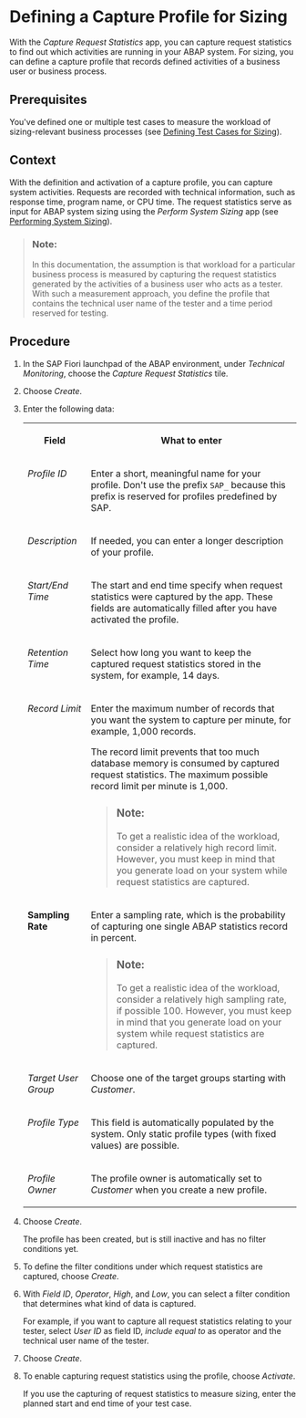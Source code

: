 <!-- loioba3ddae757584354af797ef0c278dde7 -->

# Defining a Capture Profile for Sizing

With the *Capture Request Statistics* app, you can capture request statistics to find out which activities are running in your ABAP system. For sizing, you can define a capture profile that records defined activities of a business user or business process.



<a name="loioba3ddae757584354af797ef0c278dde7__prereq_qfx_b25_tqb"/>

## Prerequisites

You've defined one or multiple test cases to measure the workload of sizing-relevant business processes \(see [Defining Test Cases for Sizing](defining-test-cases-for-sizing-0e95d18.md)\).



## Context

With the definition and activation of a capture profile, you can capture system activities. Requests are recorded with technical information, such as response time, program name, or CPU time. The request statistics serve as input for ABAP system sizing using the *Perform System Sizing* app \(see [Performing System Sizing](performing-system-sizing-95bc2c1.md)\).

> ### Note:  
> In this documentation, the assumption is that workload for a particular business process is measured by capturing the request statistics generated by the activities of a business user who acts as a tester. With such a measurement approach, you define the profile that contains the technical user name of the tester and a time period reserved for testing.



<a name="loioba3ddae757584354af797ef0c278dde7__steps_qny_2f5_tqb"/>

## Procedure

1.  In the SAP Fiori launchpad of the ABAP environment, under *Technical Monitoring*, choose the *Capture Request Statistics* tile.

2.  Choose *Create*.

3.  Enter the following data:


    <table>
    <tr>
    <th valign="top">

    Field
    
    </th>
    <th valign="top">

    What to enter
    
    </th>
    </tr>
    <tr>
    <td valign="top">
    
    *Profile ID*
    
    </td>
    <td valign="top">
    
    Enter a short, meaningful name for your profile. Don't use the prefix `SAP_` because this prefix is reserved for profiles predefined by SAP.
    
    </td>
    </tr>
    <tr>
    <td valign="top">
    
    *Description*
    
    </td>
    <td valign="top">
    
    If needed, you can enter a longer description of your profile.
    
    </td>
    </tr>
    <tr>
    <td valign="top">
    
    *Start/End Time*
    
    </td>
    <td valign="top">
    
    The start and end time specify when request statistics were captured by the app. These fields are automatically filled after you have activated the profile.
    
    </td>
    </tr>
    <tr>
    <td valign="top">
    
    *Retention Time*
    
    </td>
    <td valign="top">
    
    Select how long you want to keep the captured request statistics stored in the system, for example, 14 days.
    
    </td>
    </tr>
    <tr>
    <td valign="top">
    
    *Record Limit*
    
    </td>
    <td valign="top">
    
    Enter the maximum number of records that you want the system to capture per minute, for example, 1,000 records.

    The record limit prevents that too much database memory is consumed by captured request statistics. The maximum possible record limit per minute is 1,000.

    > ### Note:  
    > To get a realistic idea of the workload, consider a relatively high record limit. However, you must keep in mind that you generate load on your system while request statistics are captured.


    
    </td>
    </tr>
    <tr>
    <td valign="top">
    
    **Sampling Rate**
    
    </td>
    <td valign="top">
    
    Enter a sampling rate, which is the probability of capturing one single ABAP statistics record in percent.

    > ### Note:  
    > To get a realistic idea of the workload, consider a relatively high sampling rate, if possible 100. However, you must keep in mind that you generate load on your system while request statistics are captured.


    
    </td>
    </tr>
    <tr>
    <td valign="top">
    
    *Target User Group*
    
    </td>
    <td valign="top">
    
    Choose one of the target groups starting with *Customer*.
    
    </td>
    </tr>
    <tr>
    <td valign="top">
    
    *Profile Type*
    
    </td>
    <td valign="top">
    
    This field is automatically populated by the system. Only static profile types \(with fixed values\) are possible.
    
    </td>
    </tr>
    <tr>
    <td valign="top">
    
    *Profile Owner*
    
    </td>
    <td valign="top">
    
    The profile owner is automatically set to *Customer* when you create a new profile.
    
    </td>
    </tr>
    </table>
    
4.  Choose *Create*.

    The profile has been created, but is still inactive and has no filter conditions yet.

5.  To define the filter conditions under which request statistics are captured, choose *Create*.

6.  With *Field ID*, *Operator*, *High*, and *Low*, you can select a filter condition that determines what kind of data is captured.

    For example, if you want to capture all request statistics relating to your tester, select *User ID* as field ID, *include equal to* as operator and the technical user name of the tester.

7.  Choose *Create*.

8.  To enable capturing request statistics using the profile, choose *Activate*.

    If you use the capturing of request statistics to measure sizing, enter the planned start and end time of your test case.


